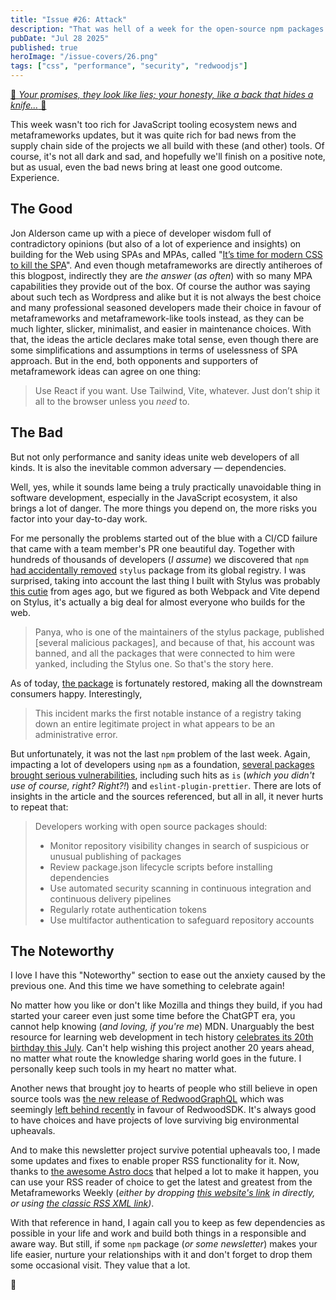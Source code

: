 ```yaml
---
title: "Issue #26: Attack"
description: "That was hell of a week for the open-source npm packages ecosystem security, let's figure out why and what to do with that."
pubDate: "Jul 28 2025"
published: true
heroImage: "/issue-covers/26.png"
tags: ["css", "performance", "security", "redwoodjs"]
---
```


[🎵 _Your promises, they look like lies; your honesty, like a back that hides a knife..._ 🎵](https://www.youtube.com/watch?v=acIU7yxzJ70&list=PLYRq_7Yox1jDETeL_YgKUc8DXduCV9jA2&index=27)

This week wasn't too rich for JavaScript tooling ecosystem news and metaframeworks updates, but it was quite rich for bad news from the supply chain side of the projects we all build with these (and other) tools. Of course, it's not all dark and sad, and hopefully we'll finish on a positive note, but as usual, even the bad news bring at least one good outcome. Experience.

## The Good

Jon Alderson came up with a piece of developer wisdom full of contradictory opinions (but also of a lot of experience and insights) on building for the Web using SPAs and MPAs, called "[It’s time for modern CSS to kill the SPA](https://www.jonoalderson.com/conjecture/its-time-for-modern-css-to-kill-the-spa/)". And even though metaframeworks are directly antiheroes of this blogpost, indirectly they are _the answer_ (_as often_) with so many MPA capabilities they provide out of the box. Of course the author was saying about such tech as Wordpress and alike but it is not always the best choice and many professional seasoned developers made their choice in favour of metaframeworks and metaframework-like tools instead, as they can be much lighter, slicker, minimalist, and easier in maintenance choices. With that, the ideas the article declares make total sense, even though there are some simplifications and assumptions in terms of uselessness of SPA approach. But in the end, both opponents and supporters of metaframework ideas can agree on one thing:

> Use React if you want. Use Tailwind, Vite, whatever. Just don’t ship it all to the browser unless you _need_ to.

## The Bad

But not only performance and sanity ideas unite web developers of all kinds. It is also the inevitable common adversary — dependencies.

Well, yes, while it sounds lame being a truly practically unavoidable thing in software development, especially in the JavaScript ecosystem, it also brings a lot of danger. The more things you depend on, the more risks you factor into your day-to-day work.

For me personally the problems started out of the blue with a CI/CD failure that came with a team member's PR one beautiful day. Together with hundreds of thousands of developers (_I assume_) we discovered that `npm` [had accidentally removed](https://www.bleepingcomputer.com/news/security/npm-accidentally-removes-stylus-package-breaks-builds-and-pipelines/) `stylus` package from its global registry. I was surprised, taking into account the last thing I built with Stylus was probably [this cutie](https://codepen.io/fyodorio/pen/LWWJyo) from ages ago, but we figured as both Webpack and Vite depend on Stylus, it's actually a big deal for almost everyone who builds for the web.

> Panya, who is one of the maintainers of the stylus package, published [several malicious packages], and because of that, his account was banned, and all the packages that were connected to him were yanked, including the Stylus one. So that's the story here.

As of today, [the package](https://www.npmjs.com/package/stylus) is fortunately restored, making all the downstream consumers happy. Interestingly,

> This incident marks the first notable instance of a registry taking down an entire legitimate project in what appears to be an administrative error.

But unfortunately, it was not the last `npm` problem of the last week. Again, impacting a lot of developers using `npm` as a foundation, [several packages brought serious vulnerabilities](https://arstechnica.com/security/2025/07/open-source-repositories-are-seeing-a-rash-of-supply-chain-attacks/), including such hits as `is` (_which you didn't use of course, right? Right?!_) and `eslint-plugin-prettier`. There are lots of insights in the article and the sources referenced, but all in all, it never hurts to repeat that:

> Developers working with open source packages should:
>
> - Monitor repository visibility changes in search of suspicious or unusual publishing of packages
> - Review package.json lifecycle scripts before installing dependencies
> - Use automated security scanning in continuous integration and continuous delivery pipelines
> - Regularly rotate authentication tokens
> - Use multifactor authentication to safeguard repository accounts

## The Noteworthy

I love I have this "Noteworthy" section to ease out the anxiety caused by the previous one. And this time we have something to celebrate again!

No matter how you like or don't like Mozilla and things they build, if you had started your career even just some time before the ChatGPT era, you cannot help knowing (_and loving, if you're me_) MDN. Unarguably the best resource for learning web development in tech history [celebrates its 20th birthday this July](https://developer.mozilla.org/en-US/blog/mdn-turns-20/). Can't help wishing this project another 20 years ahead, no matter what route the knowledge sharing world goes in the future. I personally keep such tools in my heart no matter what.

Another news that brought joy to hearts of people who still believe in open source tools was [the new release of RedwoodGraphQL](https://github.com/redwoodjs/graphql/releases/tag/v8.8.0) which was seemingly [left behind recently](<http://localhost:4321/archive/12/#:~:text=The%20RedwoodJS%20team%20had%20come%20with%20a%20huge%20(and%20unexpected)%20split>) in favour of RedwoodSDK. It's always good to have choices and have projects of love surviving big environmental upheavals.

And to make this newsletter project survive potential upheavals too, I made some updates and fixes to enable proper RSS functionality for it. Now, thanks to [the awesome Astro docs](https://docs.astro.build/en/recipes/rss/) that helped a lot to make it happen, you can use your RSS reader of choice to get the latest and greatest from the Metaframeworks Weekly (_either by dropping [this website's link](https://metaframe.works) in directly, or using [the classic RSS XML link](https://metaframe.works/rss.xml))_.

With that reference in hand, I again call you to keep as few dependencies as possible in your life and work and build both things in a responsible and aware way. But still, if some `npm` package (_or some newsletter_) makes your life easier, nurture your relationships with it and don't forget to drop them some occasional visit. They value that a lot.

👋
